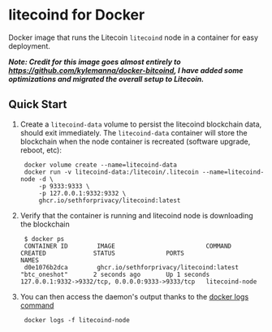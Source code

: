 litecoind for Docker
===================

Docker image that runs the Litecoin `litecoind` node in a container for easy deployment.

***Note: Credit for this image goes almost entirely to https://github.com/kylemanna/docker-bitcoind, I have added some optimizations and migrated the overall setup to Litecoin.***

Quick Start
-----------

1. Create a `litecoind-data` volume to persist the litecoind blockchain data, should exit immediately.  The `litecoind-data` container will store the blockchain when the node container is recreated (software upgrade, reboot, etc):

        docker volume create --name=litecoind-data
        docker run -v litecoind-data:/litecoin/.litecoin --name=litecoind-node -d \
            -p 9333:9333 \
            -p 127.0.0.1:9332:9332 \
            ghcr.io/sethforprivacy/litecoind:latest

2. Verify that the container is running and litecoind node is downloading the blockchain

        $ docker ps
        CONTAINER ID        IMAGE                         COMMAND             CREATED             STATUS              PORTS                                              NAMES
        d0e1076b2dca        ghcr.io/sethforprivacy/litecoind:latest     "btc_oneshot"       2 seconds ago       Up 1 seconds        127.0.0.1:9332->9332/tcp, 0.0.0.0:9333->9333/tcp   litecoind-node

3. You can then access the daemon's output thanks to the [docker logs command]( https://docs.docker.com/reference/commandline/cli/#logs)

        docker logs -f litecoind-node
